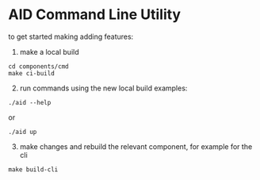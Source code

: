 # AID Command Line Utility

to get started making adding features:  
   

1. make a local build

```
cd components/cmd 
make ci-build
```

2. run commands using the new local build
examples:
```
./aid --help
```
or
```
./aid up
```
3. make changes and rebuild the relevant component, for example for the cli

```
make build-cli
```
